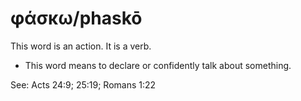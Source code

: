# φάσκω/phaskō
This word is an action. It is a verb.
* This word means to declare or confidently talk about something.

See: Acts 24:9; 25:19; Romans 1:22
